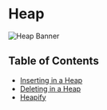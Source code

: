 # Heap
![Heap Banner](https://i.imgur.com/3SXI2UR.gif)

## Table of Contents
* [Inserting in a Heap](heap/inserting-in-a-heap.md)
* [Deleting in a Heap](heap/deleting-in-a-heap.md)
* [Heapify](heap/heapify.md)
